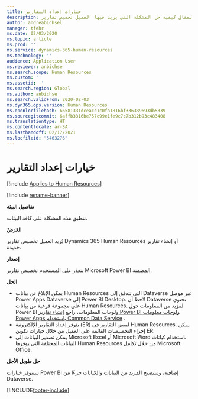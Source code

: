 ```yaml
---
title: خيارات إعداد التقارير
description: يتناول هذا المقال كيفية حل المشكلة التي يريد فيها العميل تخصيص تقارير Microsoft Dynamics 365 Human Resources أو إنشاء تقارير جديدة.
author: andreabichsel
manager: tfehr
ms.date: 02/03/2020
ms.topic: article
ms.prod: ''
ms.service: dynamics-365-human-resources
ms.technology: ''
audience: Application User
ms.reviewer: anbichse
ms.search.scope: Human Resources
ms.custom: ''
ms.assetid: ''
ms.search.region: Global
ms.author: anbichse
ms.search.validFrom: 2020-02-03
ms.dyn365.ops.version: Human Resources
ms.openlocfilehash: 66581331dceacc1c0fa1816bf336339693db5339
ms.sourcegitcommit: 6affb3316be757c99e1fe9c7c7b312b93c483408
ms.translationtype: HT
ms.contentlocale: ar-SA
ms.lasthandoff: 02/17/2021
ms.locfileid: "5463276"
---
```

# <a name="reporting-options"></a>خيارات إعداد التقارير

[!include [Applies to Human Resources](../includes/applies-to-hr.md)]

[!include [rename-banner](~/includes/cc-data-platform-banner.md)]

**تفاصيل البيئة**

تنطبق هذه المشكلة على كافة البيئات.

**العَرَضْ**

يُريد العميل تخصيص تقارير Dynamics 365 Human Resources أو إنشاء تقارير جديدة.

**إصدار**

يتعذر على المستخدم تخصيص تقارير Microsoft Power BI المضمنة.

**الحل**

- يمكن الإبلاغ عن بيانات Human Resources التي تتدفق إلى Dataverse عبر موصل Power Apps Dataverse إلى Power BI Desktop. لاحظ أن Dataverse تحتوي على مجموعة فرعية من بيانات Human Resources. لمزيد من المعلومات حول Power BI ولوحات المعلومات، راجع [إنشاء تقارير Power BI ولوحات معلومات Power Apps باستخدام Common Data Service](https://powerapps.microsoft.com/blog/cdsconnectortopowerbi) .
- يتوفر إعداد التقارير الإلكترونية (ER) لبعض التقارير في Human Resources. يمكن إجراء التخصيصات القائمة على العميل من خلال خيارات تكوين ER.
- يمكن تصدير البيانات إلى Microsoft Excel أو Microsoft Word باستخدام كيانات البيانات المختلفة التي يوفرها Human Resources من خلال تكامل Microsoft Office.

**حل طويل الأجل**

ستتوفر خيارات Power BI إضافية، وسيصبح المزيد من البيانات والكيانات جزءًا من Dataverse.


[!INCLUDE[footer-include](../includes/footer-banner.md)]